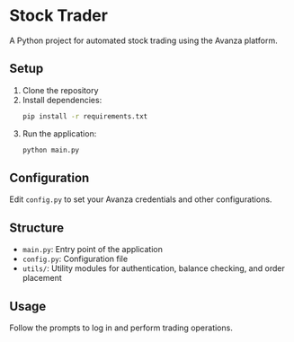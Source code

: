 # Stock Trader

A Python project for automated stock trading using the Avanza platform.

## Setup

1. Clone the repository
2. Install dependencies:
    ```sh
    pip install -r requirements.txt
    ```
3. Run the application:
    ```sh
    python main.py
    ```

## Configuration

Edit `config.py` to set your Avanza credentials and other configurations.

## Structure

- `main.py`: Entry point of the application
- `config.py`: Configuration file
- `utils/`: Utility modules for authentication, balance checking, and order placement

## Usage

Follow the prompts to log in and perform trading operations.